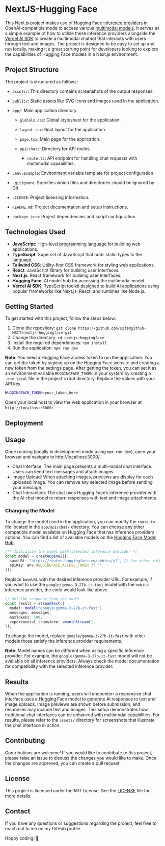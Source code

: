 # NextJS-Hugging Face

This Next.js project makes use of Hugging Face [inference providers](https://huggingface.co/docs/inference-providers/en/index) in OpenAI-compatible mode to access various [multimodal models](https://huggingface.co/models?inference_provider=all&pipeline_tag=image-text-to-text). It serves as a simple example of how to utilize these inference providers alongside the [Vercel AI SDK](https://sdk.vercel.ai/) to create a multimodal chatbot that interacts with users through text and images. The project is designed to be easy to set up and run locally, making it a great starting point for developers looking to explore the capabilities of Hugging Face models in a Next.js environment.

## Project Structure

The project is structured as follows:

- `assets/`: This directory contains screenshots of the output responses.

- `public/`: Static assets like SVG icons and images used in the application.

- `app/`: Main application directory.

  - `globals.css`: Global stylesheet for the application.
  - `layout.tsx`: Root layout for the application.
  - `page.tsx`: Main page for the application.

  - `api/chat/`: Directory for API routes.
    - `route.ts`: API endpoint for handling chat requests with multimodal capabilities.

- `.env.example`: Environment variable template for project configuration.
- `.gitignore`: Specifies which files and directories should be ignored by Git.
- `LICENSE`: Project licensing information.
- `README.md`: Project documentation and setup instructions.
- `package.json`: Project dependencies and script configuration.

## Technologies Used

- **JavaScript**: High-level programming language for building web applications.
- **TypeScript**: Superset of JavaScript that adds static types to the language.
- **Tailwind CSS**: Utility-first CSS framework for styling web applications.
- **React**: JavaScript library for building user interfaces.
- **Next.js**: React framework for building user interfaces.
- **Hugging Face**: AI model hub for accessing the multimodal model.
- **Vercel AI SDK**: TypeScript toolkit designed to build AI applications using popular frameworks like Next.js, React, and runtimes like Node.js.

## Getting Started

To get started with this project, follow the steps below:

1. Clone the repository: `git clone https://github.com/sitamgithub-MSIT/nextjs-huggingface.git`
2. Change the directory: `cd nextjs-huggingface`
3. Install the required dependencies: `npm install`
4. Run the application: `npm run dev`

**Note**: You need a Hugging Face access token to run the application. You can get the token by signing up on the Hugging Face website and creating a new token from the settings page. After getting the token, you can set it as an environment variable `HUGGINGFACE_TOKEN` in your system by creating a `.env.local` file in the project's root directory. Replace the values with your API key.

```bash
HUGGINGFACE_TOKEN=your_token_here
```

Open your local host to view the web application in your browser at `http://localhost:3000/`.

## Deployment

## Usage

Once running (locally in development mode using `npm run dev`), open your browser and navigate to http://localhost:3000/.

- Chat Interface: The main page presents a multi-modal chat interface. Users can send text messages and attach images.
- Image Upload: When attaching images, previews are display for each uploaded image. You can remove any selected image before sending your message.
- Chat Interaction: The chat uses Hugging Face’s inference provider with the AI chat model to return responses with text and image attachments.

### Changing the Model

To change the model used in the application, you can modify the `route.ts` file located in the `app/api/chat/` directory. You can choose any other compatible model available on Hugging Face that has inference providers options. You can find a list of available models on the [Hugging Face Model Hub](https://huggingface.co/models?inference_provider=all&pipeline_tag=image-text-to-text).

```typescript
/** Initialize the model with selected inference provider */
const model = createOpenAI({
  baseURL: "https://router.huggingface.co/nebius/v1", // Use other inference providers as well
  apiKey: env.HUGGINGFACE_ACCESS_TOKEN ?? "",
});
```

Replace `baseURL` with the desired inference provider URL. For example, if you want to use the `google/gemma-3-27b-it-fast` model with the `nebius` inference provider, the code would look like above.

```typescript
// Get the response from the model
const result = streamText({
  model: model("google/gemma-3-27b-it-fast"),
  messages: messages,
  maxTokens: 500,
  experimental_transform: smoothStream(),
});
```

To change the model, replace `google/gemma-3-27b-it-fast` with other models those satisfy the inference provider requirements.

**Note**: Model names can be different when using a specific inference provider. For example, the `google/gemma-3-27b-it-fast` model will not be available on all inference providers. Always check the model documentation for compatibility with the selected inference provider.

## Results

When the application is running, users will encounterr a responsive chat interface uses a Hugging Face model to generate AI responses to text and image uploads. Image previews are shown before submission, and responses may include text and images. This setup demonstrates how traditional chat interfaces can be enhanced with multimodal capabilities. For results, please refer to the `assets/` directory for screenshots that illustrate the chat interface in action.

## Contributing

Contributions are welcome! If you would like to contribute to this project, please raise an issue to discuss the changes you would like to make. Once the changes are approved, you can create a pull request.

## License

This project is licensed under the MIT License. See the [LICENSE](LICENSE) file for more details.

## Contact

If you have any questions or suggestions regarding the project, feel free to reach out to me on my GitHub profile.

Happy coding! 🚀

